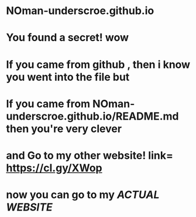 # NOman-underscroe.github.io
# You found a secret! wow
# If you came from github , then i know you went into the file but
# If you came from NOman-underscroe.github.io/README.md then you're very clever
# and Go to my other website! link= https://cl.gy/XWop
# now you can go to my _**ACTUAL WEBSITE**_
